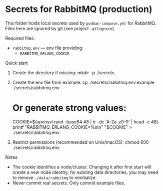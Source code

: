 # Secrets for RabbitMQ (production)

This folder holds local secrets used by `podman-compose.yml` for RabbitMQ. Files here are ignored by git (see project
`.gitignore`).

Required files:

- `rabbitmq.env` — env file providing:
    - `RABBITMQ_ERLANG_COOKIE`

Quick start

1) Create the directory if missing:
   mkdir -p ./secrets

2) Create the env file from example:
   cp ./secrets/rabbitmq.env.example ./secrets/rabbitmq.env
   # Or generate strong values:
   COOKIE=$(openssl rand -base64 48 | tr -dc 'A-Za-z0-9' | head -c 48)
   printf "RABBITMQ_ERLANG_COOKIE=%s\n" "$COOKIE" > ./secrets/rabbitmq.env

3) Restrict permissions (recommended on Unix/macOS):
   chmod 600 ./secrets/rabbitmq.env

Notes

- The cookie identifies a node/cluster. Changing it after first start will create a new node identity; for existing data
  directories, you may need to remove `./data/rabbitmq` to reinitialize.
- Never commit real secrets. Only commit example files.
